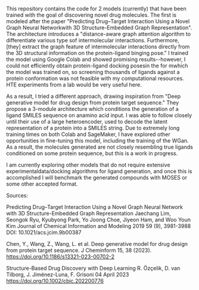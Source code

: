 This repository contains the code for 2 models (currently) that have been trained with the goal of discovering novel drug molecules. The first is modeled after the paper "Predicting Drug–Target Interaction Using a Novel Graph Neural Networkwith 3D Structure-Embedded Graph Representation". The architecture introduces a "distance-aware graph attention algorithm to differentiate various type sof intermolecular interactions. Furthermore, [they] extract the graph feature of intermolecular interactions directly from the 3D structural information on the protein-ligand binging pose." I trained the model using Google Colab and showed promising results--however, I could not efficiently obtain protein-ligand docking posesin the for mwhich the model was trained on, so screening thousands of ligands against a protein conformation was not feasible with my computational resources. HTE experiments from a lab would be very useful here.

As a result, I tried a different approach, drawing inspiration from "Deep generative model for drug design from protein target sequence." They propose a 3-module architecture which conditions the generation of a ligand SMILES sequence on anamino acid input. I was able to follow closely until their use of a large heteroencoder, used to decode the latent representation of a protein into a SMILES string. Due to extremely long training times on both Colab and SageMaker, I have explored other opportunities in fine-tuning this model, including the training of the WGan. As a result, the molecules generated are not closely resembling true ligands conditioned on some protein sequence, but this is a work in progress. 

I am currently exploring other models that do not require extensive experimentaldata/docking algorithms for ligand generation, and once this is accomplished I will benchmark the generated compounds with MOSES or some other accepted format. 

Sources: 

Predicting Drug–Target Interaction Using a Novel Graph Neural Network with 3D Structure-Embedded Graph Representation
Jaechang Lim, Seongok Ryu, Kyubyong Park, Yo Joong Choe, Jiyeon Ham, and Woo Youn Kim
Journal of Chemical Information and Modeling 2019 59 (9), 3981-3988
DOI: 10.1021/acs.jcim.9b00387

Chen, Y., Wang, Z., Wang, L. et al. Deep generative model for drug design from protein target sequence. J Cheminform 15, 38 (2023). https://doi.org/10.1186/s13321-023-00702-2

Structure-Based Drug Discovery with Deep Learning
R. Özçelik, D. van Tilborg, J. Jiménez-Luna, F. Grisoni
04 April 2023 https://doi.org/10.1002/cbic.202200776